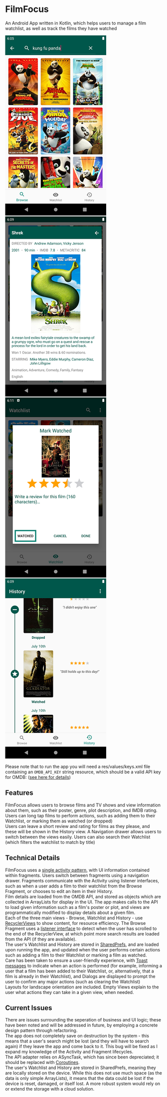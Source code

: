 FilmFocus
=================

An Android App written in Kotlin, which helps users to manage a film watchlist, as well as track the films they have watched

![searching for films](https://github.com/am-palmer/FilmFocus/blob/master/screenshots/searching.png)
![film details](https://github.com/am-palmer/FilmFocus/blob/master/screenshots/film_details.png)
![marking a film as watched](https://github.com/am-palmer/FilmFocus/blob/master/screenshots/marking_watched.png)
![history](https://github.com/am-palmer/FilmFocus/blob/master/screenshots/history.png)

Please note that to run the app you will need a res/values/keys.xml file containing an `OMDB_API_KEY` string resource, which should be a valid API key for OMDB: ([see here for details](https://www.omdbapi.com/apikey.aspx))

Features
------------
FilmFocus allows users to browse films and TV shows and view information about them, such as their poster, genre, plot description, and IMDB rating. Users can long tap films to perform actions, such as adding them to their Watchlist, or marking them as watched (or dropped)\
Users can leave a short review and rating for films as they please, and these will be shown in the History view. A Navigation drawer allows users to switch between the views easily. Users can also search their Watchlist (which filters the watchlist to match by title)

Technical Details
------------

FilmFocus uses a [single activity pattern](https://www.youtube.com/watch?v=2k8x8V77CrU), with UI information contained within fragments. Users switch between fragments using a navigation drawer. Fragments communicate with the Activity using listener interfaces, such as when a user adds a film to their watchlist from the Browse Fragment, or chooses to edit an item in their History.\
Film details are loaded from the OMDB API, and stored as objects which are collected in ArrayLists for display in the UI. The app makes calls to the API to load given information such as a film's poster or plot, and views are programmatically modified to display details about a given film.\
Each of the three main views - Browse, Watchlist and History - use [RecyclerViews](https://developer.android.com/guide/topics/ui/layout/recyclerview) to show content, for resource efficiency. The Browse Fragment uses a [listener interface](https://developer.android.com/training/basics/fragments/communicating) to detect when the user has scrolled to the end of the RecyclerView, at which point more search results are loaded from the API (if they are available).\
The user's Watchlist and History are stored in [SharedPrefs](https://developer.android.com/training/data-storage/shared-preferences), and are loaded upon running the app, and updated when the user performs certain actions such as adding a film to their Watchlist or marking a film as watched.\
Care has been taken to ensure a user-friendly experience, with [Toast messages](https://developer.android.com/guide/topics/ui/notifiers/toasts) to indicate when an action is performed (for example, informing a user that a film has been added to their Watchlist, or, alternatively, that a film is already in their Watchlist), and Dialogs are displayed to prompt the user to confirm any major actions (such as clearing the Watchlist)\
Layouts for landscape orientation are included. Empty Views explain to the user what actions they can take in a given view, when needed.

Current Issues
------------
There are issues surrounding the seperation of business and UI logic; these have been noted and will be addressed in future, by employing a concrete design pattern through refactoring.\
The app does not completely save on destruction by the system - this means that a user's search might be lost (and they will have to search again) if they leave the app and come back to it. This bug will be fixed as I expand my knowledge of the Activity and Fragment lifecycles.\
The API adapter relies on ASyncTask, which has since been depreciated; it should be replaced with [Coroutines](https://kotlinlang.org/docs/reference/coroutines-overview.html).\
The user's Watchlist and History are stored in SharedPrefs, meaning they are locally stored on the device. While this does not use much space (as the data is only simple ArrayLists), it means that the data could be lost if the device is reset, damaged, or itself lost. A more robust system would rely on or extend the storage with a cloud solution.
